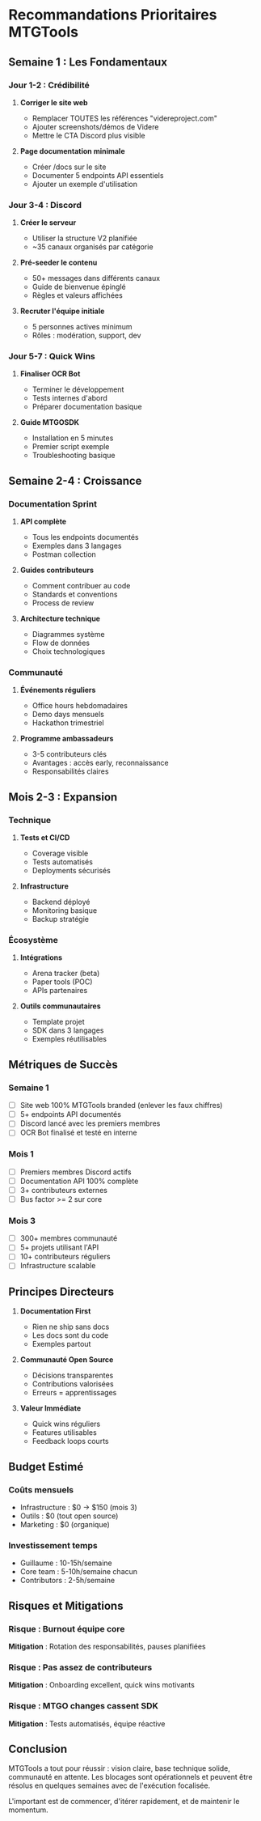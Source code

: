 # Recommandations Prioritaires MTGTools

## Semaine 1 : Les Fondamentaux

### Jour 1-2 : Crédibilité
1. **Corriger le site web**
   - Remplacer TOUTES les références "videreproject.com"
   - Ajouter screenshots/démos de Videre
   - Mettre le CTA Discord plus visible

2. **Page documentation minimale**
   - Créer /docs sur le site
   - Documenter 5 endpoints API essentiels
   - Ajouter un exemple d'utilisation

### Jour 3-4 : Discord
1. **Créer le serveur**
   - Utiliser la structure V2 planifiée
   - ~35 canaux organisés par catégorie

2. **Pré-seeder le contenu**
   - 50+ messages dans différents canaux
   - Guide de bienvenue épinglé
   - Règles et valeurs affichées

3. **Recruter l'équipe initiale**
   - 5 personnes actives minimum
   - Rôles : modération, support, dev

### Jour 5-7 : Quick Wins
1. **Finaliser OCR Bot**
   - Terminer le développement
   - Tests internes d'abord
   - Préparer documentation basique

2. **Guide MTGOSDK**
   - Installation en 5 minutes
   - Premier script exemple
   - Troubleshooting basique

## Semaine 2-4 : Croissance

### Documentation Sprint
1. **API complète**
   - Tous les endpoints documentés
   - Exemples dans 3 langages
   - Postman collection

2. **Guides contributeurs**
   - Comment contribuer au code
   - Standards et conventions
   - Process de review

3. **Architecture technique**
   - Diagrammes système
   - Flow de données
   - Choix technologiques

### Communauté
1. **Événements réguliers**
   - Office hours hebdomadaires
   - Demo days mensuels
   - Hackathon trimestriel

2. **Programme ambassadeurs**
   - 3-5 contributeurs clés
   - Avantages : accès early, reconnaissance
   - Responsabilités claires

## Mois 2-3 : Expansion

### Technique
1. **Tests et CI/CD**
   - Coverage visible
   - Tests automatisés
   - Deployments sécurisés

2. **Infrastructure**
   - Backend déployé
   - Monitoring basique
   - Backup stratégie

### Écosystème
1. **Intégrations**
   - Arena tracker (beta)
   - Paper tools (POC)
   - APIs partenaires

2. **Outils communautaires**
   - Template projet
   - SDK dans 3 langages
   - Exemples réutilisables

## Métriques de Succès

### Semaine 1
- [ ] Site web 100% MTGTools branded (enlever les faux chiffres)
- [ ] 5+ endpoints API documentés
- [ ] Discord lancé avec les premiers membres
- [ ] OCR Bot finalisé et testé en interne

### Mois 1
- [ ] Premiers membres Discord actifs
- [ ] Documentation API 100% complète
- [ ] 3+ contributeurs externes
- [ ] Bus factor >= 2 sur core

### Mois 3
- [ ] 300+ membres communauté
- [ ] 5+ projets utilisant l'API
- [ ] 10+ contributeurs réguliers
- [ ] Infrastructure scalable

## Principes Directeurs

1. **Documentation First**
   - Rien ne ship sans docs
   - Les docs sont du code
   - Exemples partout

2. **Communauté Open Source**
   - Décisions transparentes
   - Contributions valorisées
   - Erreurs = apprentissages

3. **Valeur Immédiate**
   - Quick wins réguliers
   - Features utilisables
   - Feedback loops courts

## Budget Estimé

### Coûts mensuels
- Infrastructure : $0 → $150 (mois 3)
- Outils : $0 (tout open source)
- Marketing : $0 (organique)

### Investissement temps
- Guillaume : 10-15h/semaine
- Core team : 5-10h/semaine chacun
- Contributors : 2-5h/semaine

## Risques et Mitigations

### Risque : Burnout équipe core
**Mitigation** : Rotation des responsabilités, pauses planifiées

### Risque : Pas assez de contributeurs
**Mitigation** : Onboarding excellent, quick wins motivants

### Risque : MTGO changes cassent SDK
**Mitigation** : Tests automatisés, équipe réactive

## Conclusion

MTGTools a tout pour réussir : vision claire, base technique solide, communauté en attente. Les blocages sont opérationnels et peuvent être résolus en quelques semaines avec de l'exécution focalisée.

L'important est de commencer, d'itérer rapidement, et de maintenir le momentum.